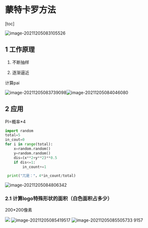 # 蒙特卡罗方法

[toc]

![image-20211205083105526](imgs/image-20211205083105526.png)

## 1 工作原理

1. 不断抽样

2. 逐渐逼近

计算pai

![image-20211205083739098](imgs/image-20211205083739098.png)![image-20211205084046080](imgs/image-20211205084046080.png)

## 2 应用

PI=概率*4

```python
import random
total=5
in_cout=0
for i in range(total):
    x=random.random()
    y=random.random()
    dis=(x**2+y**2)**0.5
    if dis<=1:
        in_count+=1
        
 print("兀是："，4*in_count/total)

```

![image-20211205084806342](imgs/image-20211205084806342.png)

### 2.1 计算logo特殊形状的面积（白色面积占多少）

200*200像素

![](imgs/image-20211205085151768.png)
![image-20211205085419517](imgs/image-20211205085419517.png)
![image-20211205085505733](imgs/image-20211205085505733.png)
9157